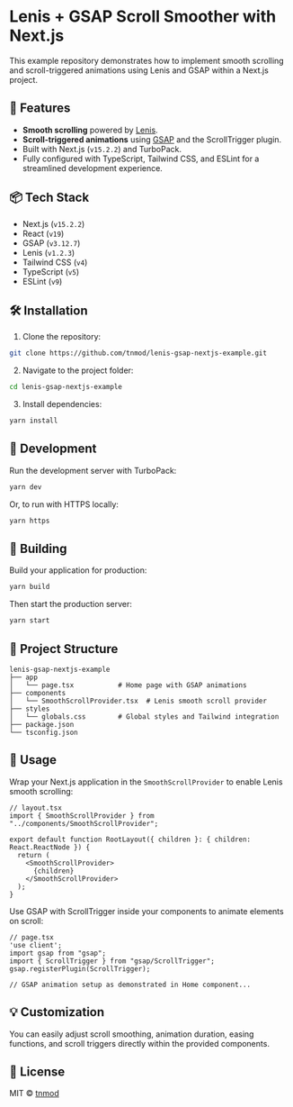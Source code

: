 # Lenis + GSAP Scroll Smoother with Next.js

This example repository demonstrates how to implement smooth scrolling and scroll-triggered animations using Lenis and GSAP within a Next.js project.

## 🚀 Features

- **Smooth scrolling** powered by [Lenis](https://github.com/studio-freight/lenis).
- **Scroll-triggered animations** using [GSAP](https://greensock.com/) and the ScrollTrigger plugin.
- Built with Next.js (`v15.2.2`) and TurboPack.
- Fully configured with TypeScript, Tailwind CSS, and ESLint for a streamlined development experience.

## 📦 Tech Stack

- Next.js (`v15.2.2`)
- React (`v19`)
- GSAP (`v3.12.7`)
- Lenis (`v1.2.3`)
- Tailwind CSS (`v4`)
- TypeScript (`v5`)
- ESLint (`v9`)

## 🛠️ Installation

1. Clone the repository:

```sh
git clone https://github.com/tnmod/lenis-gsap-nextjs-example.git
```

2. Navigate to the project folder:

```sh
cd lenis-gsap-nextjs-example
```

3. Install dependencies:

```sh
yarn install
```

## 🚧 Development

Run the development server with TurboPack:

```sh
yarn dev
```

Or, to run with HTTPS locally:

```sh
yarn https
```

## 🔨 Building

Build your application for production:

```sh
yarn build
```

Then start the production server:

```sh
yarn start
```

## 📁 Project Structure

```
lenis-gsap-nextjs-example
├── app
│   └── page.tsx           # Home page with GSAP animations
├── components
│   └── SmoothScrollProvider.tsx  # Lenis smooth scroll provider
├── styles
│   └── globals.css        # Global styles and Tailwind integration
├── package.json
└── tsconfig.json
```

## 🧩 Usage

Wrap your Next.js application in the `SmoothScrollProvider` to enable Lenis smooth scrolling:

```tsx
// layout.tsx
import { SmoothScrollProvider } from "../components/SmoothScrollProvider";

export default function RootLayout({ children }: { children: React.ReactNode }) {
  return (
    <SmoothScrollProvider>
      {children}
    </SmoothScrollProvider>
  );
}
```

Use GSAP with ScrollTrigger inside your components to animate elements on scroll:

```tsx
// page.tsx
'use client';
import gsap from "gsap";
import { ScrollTrigger } from "gsap/ScrollTrigger";
gsap.registerPlugin(ScrollTrigger);

// GSAP animation setup as demonstrated in Home component...
```

## 💡 Customization

You can easily adjust scroll smoothing, animation duration, easing functions, and scroll triggers directly within the provided components.

## 📜 License

MIT © [tnmod](https://github.com/tnmod)

